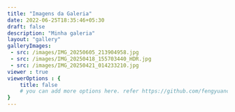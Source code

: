```yaml
---
title: "Imagens da Galeria"
date: 2022-06-25T18:35:46+05:30
draft: false
description: "Minha galeria"
layout: "gallery"
galleryImages:
 - src: /images/IMG_20250605_213904958.jpg
 - src: /images/IMG_20250418_155703440_HDR.jpg
 - src: /images/IMG_20250421_014233210.jpg
viewer : true
viewerOptions : {
    title: false
    # you can add more options here. refer https://github.com/fengyuanchen/viewerjs?tab=readme-ov-file#options
}
---
```


